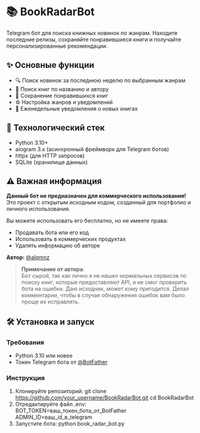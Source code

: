 # 📚 BookRadarBot

Telegram бот для поиска книжных новинок по жанрам. Находите последние релизы, сохраняйте понравившиеся книги и получайте персонализированные рекомендации.


## ✨ Основные функции

- 🔍 Поиск новинок за последнюю неделю по выбранным жанрам
- 📖 Поиск книг по названию и автору
- 💾 Сохранение понравившихся книг
- ⚙️ Настройка жанров и уведомлений
- 🔔 Еженедельные уведомления о новых книгах

## 🚀 Технологический стек

- Python 3.10+
- aiogram 3.x (асинхронный фреймворк для Telegram ботов)
- httpx (для HTTP запросов)
- SQLite (хранилище данных)

## ⚠️ Важная информация

**Данный бот не предназначен для коммерческого использования!**  
Это проект с открытым исходным кодом, созданный для портфолио и личного использования.

Вы можете использовать его бесплатно, но не имеете права:
- Продавать бота или его код
- Использовать в коммерческих продуктах
- Удалять информацию об авторе

**Автор:** [@alqmnz](https://t.me/alqmnz)

> **Примечание от автора**:  
> Бот сырой, так как лично я не нашел нормальных сервисов по поиску книг, которые предоставляют API, и не смог проверить бота на ошибки. Даю исходник, может кому пригодится. Делал комментарии, чтобы в случае обнаружения ошибок вам было проще их исправлять.

## 🛠 Установка и запуск

### Требования
- Python 3.10 или новее
- Токен Telegram бота от [@BotFather](https://t.me/BotFather)

### Инструкция

1. Клонируйте репозиторий:
git clone https://github.com/your_username/BookRadarBot.git
cd BookRadarBot
2. Отредактируйте файл .env:
BOT_TOKEN=ваш_токен_бота_от_BotFather
ADMIN_ID=ваш_id_в_telegram
3. Запустите бота:
python book_radar_bot.py
